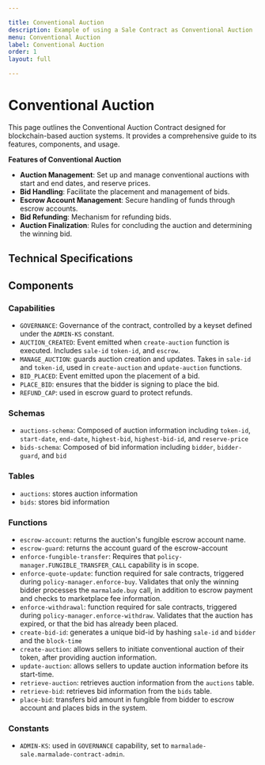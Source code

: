 ```yaml
---

title: Conventional Auction
description: Example of using a Sale Contract as Conventional Auction
menu: Conventional Auction
label: Conventional Auction
order: 1
layout: full

---
```

# Conventional Auction

This page outlines the Conventional Auction Contract designed for blockchain-based auction systems. It provides a comprehensive guide to its features, components, and usage.

**Features of Conventional Auction**

- **Auction Management**: Set up and manage conventional auctions with start and end dates, and reserve prices.
- **Bid Handling**: Facilitate the placement and management of bids.
- **Escrow Account Management**: Secure handling of funds through escrow accounts.
- **Bid Refunding**: Mechanism for refunding bids.
- **Auction Finalization**: Rules for concluding the auction and determining the winning bid.

## Technical Specifications

## Components
### Capabilities
- `GOVERNANCE`: Governance of the contract, controlled by a keyset defined under the `ADMIN-KS` constant.
- `AUCTION_CREATED`: Event emitted when `create-auction` function is executed. Includes `sale-id` `token-id`, and  `escrow`.
- `MANAGE_AUCTION`: guards auction creation and updates. Takes in `sale-id` and `token-id`, used in `create-auction` and `update-auction` functions.
- `BID_PLACED`: Event emitted upon the placement of a bid.
- `PLACE_BID`: ensures that the bidder is signing to place the bid.
- `REFUND_CAP`: used in escrow guard to protect refunds.

### Schemas
- `auctions-schema`: Composed of auction information including `token-id`, `start-date`, `end-date`, `highest-bid`, `highest-bid-id`, and `reserve-price`
- `bids-schema`: Composed of bid information including `bidder`, `bidder-guard`, and `bid`

### Tables
- `auctions`: stores auction information
- `bids`: stores bid information

### Functions
- `escrow-account`: returns the auction's fungible escrow account name.
- `escrow-guard`: returns the account guard of the escrow-account
- `enforce-fungible-transfer`: Requires that `policy-manager.FUNGIBLE_TRANSFER_CALL` capability is in scope.
- `enforce-quote-update`: function required for sale contracts, triggered during `policy-manager.enforce-buy`. Validates that only the winning bidder processes the `marmalade.buy` call, in addition to escrow payment and checks to marketplace fee information.
- `enforce-withdrawal`: function required for sale contracts, triggered during `policy-manager.enforce-withdraw`. Validates that the auction has expired, or that the bid has already been placed.
- `create-bid-id`: generates a unique bid-id by hashing `sale-id` and `bidder` and the `block-time`
- `create-auction`: allows sellers to initiate conventional auction of their token, after providing auction information.
- `update-auction`: allows sellers to update auction information before its start-time.
- `retrieve-auction`: retrieves auction information from the `auctions` table.
- `retrieve-bid`: retrieves bid information from the `bids` table.
- `place-bid`: transfers bid amount in fungible from bidder to escrow account and places bids in the system.

### Constants
- `ADMIN-KS`: used in `GOVERNANCE` capability, set to `marmalade-sale.marmalade-contract-admin`.

